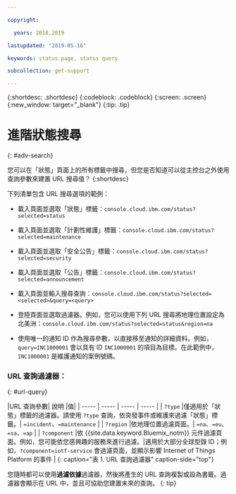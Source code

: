 ```yaml
---

copyright:

  years: 2018,2019

lastupdated: "2019-05-16"

keywords: status page, status query

subcollection: get-support

---
```


{:shortdesc: .shortdesc}
{:codeblock: .codeblock}
{:screen: .screen}
{:new_window: target="_blank"}
{:tip: .tip}

# 進階狀態搜尋
{: #adv-search}

您可以在「狀態」頁面上的所有標籤中搜尋，但您是否知道可以從主控台之外使用查詢參數來建置 URL 搜尋值？
{:shortdesc}

下列清單包含 URL 搜尋選項的範例：

* 載入頁面並選取「狀態」標籤：`console.cloud.ibm.com/status?selected=status`
* 載入頁面並選取「計劃性維護」標籤：`console.cloud.ibm.com/status?selected=maintenance`
* 載入頁面並選取「安全公告」標籤：`console.cloud.ibm.com/status?selected=security`
* 載入頁面並選取「公告」標籤：`console.cloud.ibm.com/status?selected=announcement`
* 載入頁面並輸入搜尋查詢：`console.cloud.ibm.com/status?selected=<selected>&query=<query>`
* 登陸頁面並選取過濾器。例如，您可以使用下列 URL 搜尋將地理位置設定為北美洲：`console.cloud.ibm.com/status?selected=status&region=na`

* 使用唯一的通知 ID 作為搜尋參數，以直接移至通知的詳細資料。例如，`query=INC1000001` 會以具有 ID `INC1000001` 的項目為目標。在此範例中，`INC1000001` 是維護通知的案例號碼。

### URL 查詢過濾器：
{: #url-query}

|URL 查詢參數| 說明                                                  |值|
| ----- | ----- | ----- | ----- |
| `?type` |僅適用於「狀態」標籤的過濾器。請使用 `?type` 查詢，依突發事件或維護來過濾「狀態」標籤。| `=incident`、`=maintenance` |
| `?region` |依地理位置過濾頁面。| `=na`、`=eu`、`=sa`、`=ap` |
| `?component` |依 {{site.data.keyword.Bluemix_notm}} 元件過濾頁面。例如，您可能依您感興趣的服務來進行過濾。|適用於大部分全球型錄 ID；例如，`?component=iotf-service` 會過濾頁面，並顯示影響 Internet of Things Platform 的事件 |
{: caption="表 1. URL 查詢過濾器" caption-side="top"}

您隨時都可以使用**過濾依據**過濾器，然後將產生的 URL 查詢複製或設為書籤。過濾器會顯示在 URL 中，並且可協助您建置未來的查詢。
{: tip}
